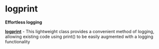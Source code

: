 # logprint
**Effortless logging**

[**logprint**](/logprint) - This lightweight class provides a convenient method of logging, allowing existing code using print() to be easily augmented with a logging functionality


